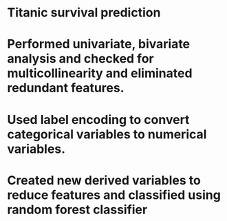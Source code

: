 # Titanic survival prediction
# Performed univariate, bivariate analysis and checked for multicollinearity and eliminated redundant features.
# Used label encoding to convert categorical variables to numerical variables.
# Created new derived variables to reduce features and classified using random forest classifier
